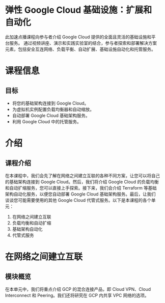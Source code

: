 # 弹性 Google Cloud 基础设施：扩展和自动化
此加速点播课程向参与者介绍 Google Cloud 提供的全面且灵活的基础设施和平台服务。 通过视频讲座、演示和实践实验室的结合，参与者探索和部署解决方案元素，包括安全互连网络、负载平衡、自动扩展、基础设施自动化和托管服务。

# 课程信息
## 目标
* 将您的基础架构连接到 Google Cloud。
* 为虚拟机实例配置负载均衡器和自动缩放。
* 自动部署 Google Cloud 基础架构服务。
* 利用 Google Cloud 中的托管服务。

# 介绍
## 课程介绍
在本课程中，我们会先了解在网络之间建立互联的各种不同方案，让您可以将自己的基础架构连接到 Google Cloud。然后，我们将介绍 Google Cloud 的负载均衡和自动扩缩服务，您可以直接上手探索。接下来，我们会介绍 Terraform 等基础架构自动化服务，以便您自动部署 Google Cloud 基础架构服务。最后，让我们谈谈您可能需要使用的其他 Google Cloud 代管式服务。以下是本课程的各个单元：
1. 在网络之间建立互联
2. 负载均衡和自动扩缩
3. 基础架构自动化
4. 代管式服务

# 在网络之间建立互联
## 模块概览
在本单元中，我们将重点介绍 GCP 的混合连接产品，即 Cloud VPN、Cloud Interconnect 和 Peering。我们还将研究在 GCP 内共享 VPC 网络的选项。

## 